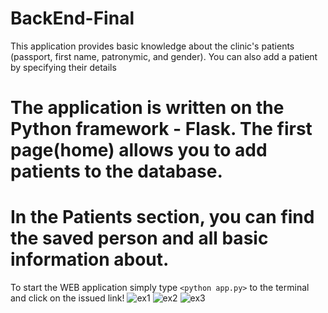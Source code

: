 # BackEnd-Final
This application provides basic knowledge about the clinic's patients (passport, first name, patronymic, and gender). You can also add a patient by specifying their details
# The application is written on the Python framework - Flask. The first page(home) allows you to add patients to the database. 
# In the Patients section, you can find the saved person and all basic information about.

To start the WEB application simply type `<python app.py>` to the terminal and click on the issued link!
![ex1](https://user-images.githubusercontent.com/63999845/117499715-6d18cc00-af9d-11eb-9c0b-7d48b85ad943.png)
![ex2](https://user-images.githubusercontent.com/63999845/117499747-76099d80-af9d-11eb-8bf9-d7b013770356.png)
![ex3](https://user-images.githubusercontent.com/63999845/117499752-76a23400-af9d-11eb-927e-eff87324e15f.png)

